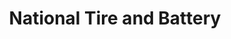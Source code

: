---
title: "National Tire and Battery"
url: /nashua/national-tire-and-battery/
shop: Autowerkstatt
---